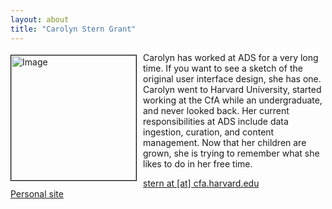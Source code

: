 ```yaml
---
layout: about
title: "Carolyn Stern Grant"
---
```


<img src="{{ site.baseurl }}/img/team/csg.jpg" height="200" width="200" alt="Image" style="float: left; margin: 4px 10px 0px 0px; border: 1px solid #000000;">

Carolyn has worked at ADS for a very long time.  If you want to see a sketch of the original user interface design, she has one.  Carolyn went to Harvard University, started working at the CfA while an undergraduate, and never looked back. Her current responsibilities at ADS include data ingestion, curation, and content management. Now that her children are grown, she is trying to remember what she likes to do in her free time.

[stern at [at] cfa.harvard.edu](mailto:stern@cfa.harvard.edu)  
[Personal site](http://hea-www.harvard.edu/~stern/cgrant.html)
